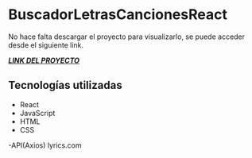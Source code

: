 # BuscadorLetrasCancionesReact

No hace falta descargar el proyecto para visualizarlo, se puede acceder desde el siguiente link.

[***LINK DEL PROYECTO***](https://sage-quokka-7196e3.netlify.app/)

## Tecnologías utilizadas

- React
- JavaScript
- HTML
- CSS

-API(Axios) lyrics.com 
